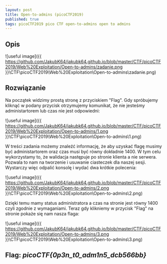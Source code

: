 ```yaml
---
layout: post
title: Open-to-admins (picoCTF2019)
published: true
tags: picoCTF2019 pico CTF open-to-admins open to admins 
---
```


## Opis

![useful image]({{ https://github.com/JakubK64/jakubk64.github.io/blob/master/CTF/picoCTF2019/Web%20Exploitation/Open-to-admins/zadanie.png }}\CTF\picoCTF2019\Web%20Exploitation\Open-to-admins\zadanie.png)

## Rozwiązanie

Na początek widzimy prostą stronę z przyciskiem "Flag". Gdy spróbujemy kliknąć w podany przycisk otrzymujemy komunikat, że nie jesteśmy administartorem lub czas nie jest odpowiedni:

![useful image]({{ https://github.com/JakubK64/jakubk64.github.io/blob/master/CTF/picoCTF2019/Web%20Exploitation/Open-to-admins/1.png }}\CTF\picoCTF2019\Web%20Exploitation\Open-to-admins\1.png)

W treści zadania możemy znaleźć informację, że aby uzyskać flagę musimy być administartorem oraz czas musi być równy dokładnie 1400. W tym celu wykorzystamy to, że walidacja następuje po stronie klienta a nie serwera. Pozwala to nam na tworzenie i usuwanie ciasteczek dla naszej sesji. Wystarczy więc odpalić konsolę i wydać dwa krótkie polecenia:

![useful image]({{ https://github.com/JakubK64/jakubk64.github.io/blob/master/CTF/picoCTF2019/Web%20Exploitation/Open-to-admins/2.png }}\CTF\picoCTF2019\Web%20Exploitation\Open-to-admins\2.png)

Dzięki temu mamy status administratora a czas na stronie jest równy 1400 czyli zgodnie z wymaganiami. Teraz gdy klikniemy w przycisk "Flag" na stronie pokaże się nam nasza flaga:

![useful image]({{ https://github.com/JakubK64/jakubk64.github.io/blob/master/CTF/picoCTF2019/Web%20Exploitation/Open-to-admins/3.png }}\CTF\picoCTF2019\Web%20Exploitation\Open-to-admins\3.png)

## Flag: *picoCTF{0p3n_t0_adm1n5_dcb566bb}*